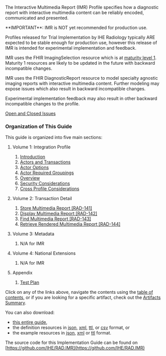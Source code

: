 The Interactive Multimedia Report (IMR) Profile specifies how a diagnostic report with interactive multimedia content can be reliably encoded, communicated and presented.

<div markdown="1" class="stu-note">
**IMPORTANT**: IMR is NOT yet recommended for production use.

Profiles released for Trial Implementation by IHE Radiology typically ARE expected to be stable enough for  production use, however this release of IMR is intended for experimental implementation and feedback.  

IMR uses the FHIR ImagingSelection resource which is at [maturity level 1](https://www.hl7.org/fhir/versions.html). Maturity 1 resources are likely to be updated in the future with backward incompatible changes.
 
IMR uses the FHIR DiagnosticReport resource to model specialty agnostic imaging reports with interactive multimedia content. Further modeling may expose issues which also result in backward incompatible changes.
 
Experimental implementation feedback may also result in other backward incompatible changes to the profile.
</div>

[Open and Closed Issues](issues.html)

### Organization of This Guide
This guide is organized into five main sections:

1. Volume 1: Integration Profile 
   1. [Introduction](volume-1.html)
   1. [Actors and Transactions](volume-1.html#1521-imr-actors-transactions-and-content-modules)
   1. [Actor Options](volume-1.html#1522-imr-actor-options)
   1. [Actor Required Groupings](volume-1.html#1523-imr-required-actor-groupings)
   1. [Overview](volume-1.html#1524-interactive-multimedia-report-overview)
   1. [Security Considerations](volume-1.html#1525-imr-security-considerations)
   1. [Cross Profile Considerations](volume-1.html#1526-imr-cross-profile-considerations)

2. Volume 2: Transaction Detail
   1. [Store Multimedia Report [RAD-141]](RAD-141.html)
   1. [Display Multimedia Report [RAD-142]](RAD-142.html)
   1. [Find Multimedia Report [RAD-143]](RAD-143.html)
   1. [Retrieve Rendered Multimedia Report [RAD-144]](RAD-144.html)

3. Volume 3: Metadata
   1. N/A for IMR

4. Volume 4: National Extensions
    1. N/A for IMR

5. Appendix
   1. [Test Plan](testplan.html)


Click on any of the links above, navigate the contents using the [table of contents](toc.html), or
if you are looking for a specific artifact, check out the [Artifacts Summary](artifacts.html).

You can also download:

* [this entire guide](full-ig.zip),
* the definition resources in [json](definitions.json.zip), [xml](definitions.xml.zip), [ttl](definitions.ttl.zip), or [csv](csvs.zip) format, or
* the example resources in [json](examples.json.zip), [xml](examples.xml.zip) or [ttl](examples.ttl.zip) format.

The source code for this Implementation Guide can be found on [https://github.com/IHE/RAD.IMR](https://github.com/IHE/RAD.IMR)
